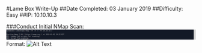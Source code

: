 #Lame Box Write-Up
##Date Completed: 03 January 2019
##Difficulty: Easy
##IP: 10.10.10.3

###Conduct Initial NMap Scan:
![nmap screenshot](/images/nmap.png)
Format: ![Alt Text](url)
